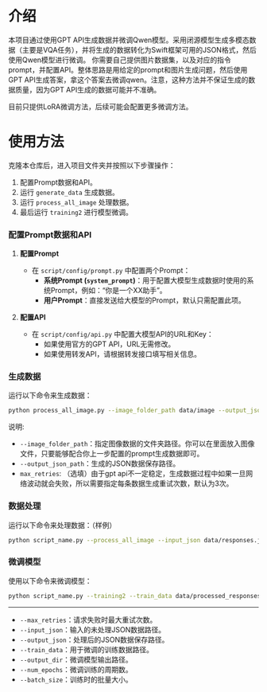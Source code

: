 
# 介绍
本项目通过使用GPT API生成数据并微调Qwen模型。采用闭源模型生成多模态数据（主要是VQA任务），并将生成的数据转化为Swift框架可用的JSON格式，然后使用Qwen模型进行微调。
你需要自己提供图片数据集，以及对应的指令prompt，并配置API。整体思路是用给定的prompt和图片生成问题，然后使用GPT API生成答案，拿这个答案去微调qwen。注意，这种方法并不保证生成的数据质量，因为GPT API生成的数据可能并不准确。

目前只提供LoRA微调方法，后续可能会配置更多微调方法。

# 使用方法

克隆本仓库后，进入项目文件夹并按照以下步骤操作：

1. 配置Prompt数据和API。
2. 运行 `generate_data` 生成数据。
3. 运行 `process_all_image` 处理数据。
4. 最后运行 `training2` 进行模型微调。

### 配置Prompt数据和API

1. **配置Prompt**  
   - 在 `script/config/prompt.py` 中配置两个Prompt：
     - **系统Prompt (`system_prompt`)**：用于配置大模型生成数据时使用的系统Prompt，例如：“你是一个XX助手”。
     - **用户Prompt**：直接发送给大模型的Prompt，默认只需配置此项。
   
2. **配置API**  
   - 在 `script/config/api.py` 中配置大模型API的URL和Key：
     - 如果使用官方的GPT API，URL无需修改。
     - 如果使用转发API，请根据转发接口填写相关信息。

### 生成数据

运行以下命令来生成数据：

```bash
python process_all_image.py --image_folder_path data/image --output_json_path data/responses.json --max_retries 3
```
说明:
- `--image_folder_path`：指定图像数据的文件夹路径。你可以在里面放入图像文件，只要能够配合你上一步配置的prompt生成数据即可。
- `--output_json_path`：生成的JSON数据保存路径。
- `max_retries`: （选填）由于gpt api不一定稳定，生成数据过程中如果一旦网络波动就会失败，所以需要指定每条数据生成重试次数，默认为3次。

### 数据处理

运行以下命令来处理数据：（样例）

```bash
python script_name.py --process_all_image --input_json data/responses.json --output_json data/processed_responses.json
```

### 微调模型

使用以下命令来微调模型：

```bash
python script_name.py --training2 --train_data data/processed_responses.json --output_dir checkpoints --num_epochs 5 --batch_size 1
```

---


- `--max_retries`：请求失败时最大重试次数。
- `--input_json`：输入的未处理JSON数据路径。
- `--output_json`：处理后的JSON数据保存路径。
- `--train_data`：用于微调的训练数据路径。
- `--output_dir`：微调模型输出路径。
- `--num_epochs`：微调训练的周期数。
- `--batch_size`：训练时的批量大小。

